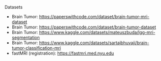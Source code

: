 Datasets
-	Brain Tumor: https://paperswithcode.com/dataset/brain-tumor-mri-dataset
-	Brain Tumor: https://paperswithcode.com/dataset/brain-tumor-dataset
-	Brain Tumor: https://www.kaggle.com/datasets/mateuszbuda/lgg-mri-segmentation
-	Brain Tumor: https://www.kaggle.com/datasets/sartajbhuvaji/brain-tumor-classification-mri
-	fastMRI (registration): https://fastmri.med.nyu.edu
